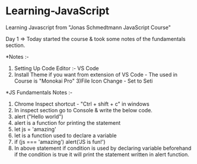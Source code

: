 # Learning-JavaScript

Learning Javascript from "Jonas Schmedtmann JavaScript Course"

Day 1 => Today started the course & took some notes of the fundamentals section.

*Notes :- 
1) Setting Up Code Editor :- VS Code
2) Install Theme if you want from extension of VS Code - The used in Course is "Monokai Pro"
3)File Icon Change - Set to Seti

*JS Fundamentals Notes :- 
1) Chrome Inspect shortcut - "Ctrl + shift + c" in windows
2) In inspect section go to Console & write the below code.
3) alert ("Hello world")
4) alert is a function for printing the statement
5) let js = 'amazing'
6) let is a function used to declare a variable
7) if (js === 'amazing') alert('JS is fun!')
8) In above statement if condition is used by declaring variable beforehand if the condition is true it will print the statement written in alert function.

